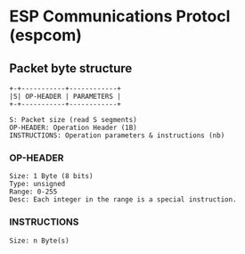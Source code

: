 # ESP Communications Protocl (espcom)

## Packet byte structure

	+-+-----------+------------+
	|S| OP-HEADER | PARAMETERS |
	+-+-----------+------------+
	
	S: Packet size (read S segments)
	OP-HEADER: Operation Header (1B)
	INSTRUCTIONS: Operation parameters & instructions (nb)

### OP-HEADER

	Size: 1 Byte (8 bits)
	Type: unsigned 
	Range: 0-255
	Desc: Each integer in the range is a special instruction. 

### INSTRUCTIONS

	Size: n Byte(s)
